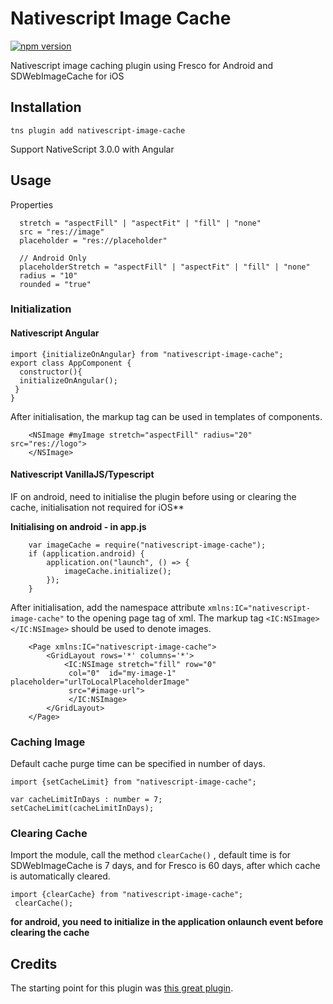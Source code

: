 # Nativescript Image Cache

[![npm version](https://badge.fury.io/js/nativescript-image-cache.svg)](https://badge.fury.io/js/nativescript-image-cache)

Nativescript image caching plugin using Fresco for Android and SDWebImageCache for iOS

## Installation 

```
tns plugin add nativescript-image-cache
```

Support NativeScript 3.0.0 with Angular

## Usage

Properties
```
  stretch = "aspectFill" | "aspectFit" | "fill" | "none"
  src = "res://image"
  placeholder = "res://placeholder"

  // Android Only
  placeholderStretch = "aspectFill" | "aspectFit" | "fill" | "none"
  radius = "10"
  rounded = "true"
```

### Initialization 

#### Nativescript Angular

```
import {initializeOnAngular} from "nativescript-image-cache";
export class AppComponent {
  constructor(){
  initializeOnAngular();
 }
}
```
After initialisation, the markup tag <NSImage></NSImage> can be used in templates of components.

```
    <NSImage #myImage stretch="aspectFill" radius="20" src="res://logo">
    </NSImage>
```

#### Nativescript VanillaJS/Typescript

IF on android, need to initialise the plugin before using or clearing the cache, initialisation not required for iOS**

**Initialising on android - in app.js**

```
    var imageCache = require("nativescript-image-cache");
    if (application.android) {
        application.on("launch", () => {
            imageCache.initialize();
        });
    }
```

After initialisation, add the namespace attribute    `xmlns:IC="nativescript-image-cache"` to the opening page tag of xml. The markup tag `<IC:NSImage></IC:NSImage>` should be used to denote images.

```
    <Page xmlns:IC="nativescript-image-cache">
        <GridLayout rows='*' columns='*'> 
            <IC:NSImage stretch="fill" row="0"
             col="0"  id="my-image-1" placeholder="urlToLocalPlaceholderImage" 
             src="#image-url">
             </IC:NSImage>  
        </GridLayout>
    </Page>
```

### Caching Image

Default cache purge time can be specified in number of days.

```
import {setCacheLimit} from "nativescript-image-cache";

var cacheLimitInDays : number = 7;
setCacheLimit(cacheLimitInDays);
```

### Clearing Cache

Import the module, call the method `clearCache()`  , default time is for SDWebImageCache is 7 days, and for Fresco is 60 days,  after which cache is automatically cleared.

```
import {clearCache} from "nativescript-image-cache";
 clearCache();
```

**for android, you need to initialize in the application onlaunch event before clearing the cache**


## Credits 
The starting point for this plugin was [this great plugin](https://github.com/VideoSpike/nativescript-web-image-cache).

